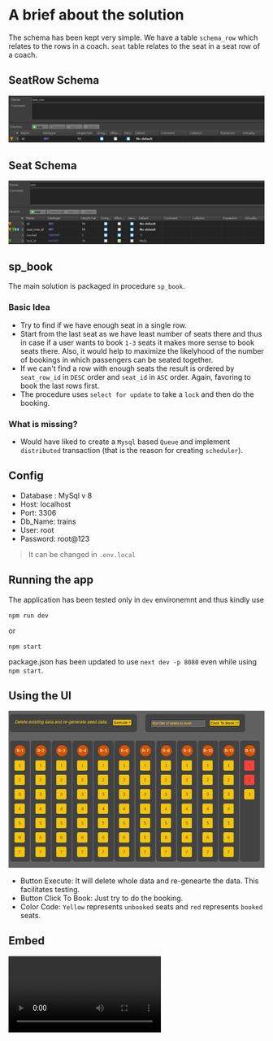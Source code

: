 # A brief about the solution

The schema has been kept very simple. We have a table `schema_row` which relates to the rows in a coach. `seat` table relates to the seat in a seat row of a coach.

## SeatRow Schema

![SeatRow Schema](./images/seat_row.png)

## Seat Schema

![Seat Schema](./images/seat.png)

## sp_book

The main solution is packaged in procedure `sp_book`.

### Basic Idea

-   Try to find if we have enough seat in a single row.
-   Start from the last seat as we have least number of seats there and thus in case if a user wants to book `1-3` seats it makes more sense to book seats there. Also, it would help to maximize the likelyhood of the number of bookings in which passengers can be seated together.
-   If we can't find a row with enough seats the result is ordered by `seat_row_id` in `DESC` order and `seat_id` in `ASC` order. Again, favoring to book the last rows first.
-   The procedure uses `select for update` to take a `lock` and then do the booking.

### What is missing?

-   Would have liked to create a `Mysql` based `Queue` and implement `distributed` transaction (that is the reason for creating `scheduler`).

## Config

-   Database : MySql v 8
-   Host: localhost
-   Port: 3306
-   Db_Name: trains
-   User: root
-   Password: root@123

> It can be changed in `.env.local`

## Running the app

The application has been tested only in `dev` environemnt and thus kindly use

```
npm run dev
```

or

```
npm start
```

package.json has been updated to use `next dev -p 8080` even while using `npm start`.

## Using the UI

![UI](./images/ui.png)

-   Button Execute: It will delete whole data and re-genearte the data. This facilitates testing.
-   Button Click To Book: Just try to do the booking.
-   Color Code: `Yellow` represents `unbooked` seats and `red` represents `booked` seats.

## Embed

<video src="images/video.mp4" controls title="Title"></video>
